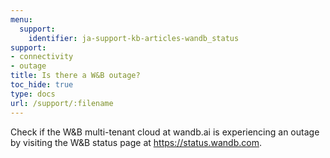 ```yaml
---
menu:
  support:
    identifier: ja-support-kb-articles-wandb_status
support:
- connectivity
- outage
title: Is there a W&B outage?
toc_hide: true
type: docs
url: /support/:filename
---
```


Check if the W&B multi-tenant cloud at wandb.ai is experiencing an outage by visiting the W&B status page at https://status.wandb.com.